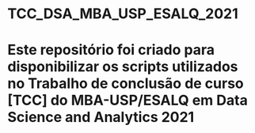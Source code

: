 # TCC_DSA_MBA_USP_ESALQ_2021
# Este repositório foi criado para disponibilizar os scripts utilizados no Trabalho de conclusão de curso [TCC] do MBA-USP/ESALQ em Data Science and Analytics 2021
